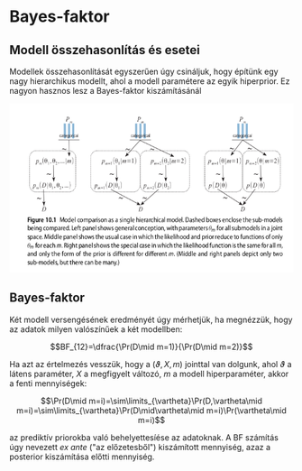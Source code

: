 # Bayes-faktor

## Modell összehasonlítás és esetei

Modellek összehasonlítását egyszerűen úgy csináljuk, hogy építünk egy nagy hierarchikus modellt, ahol a modell paramétere az egyik hiperprior. Ez nagyon hasznos lesz a Bayes-faktor kiszámításánál

<img src="https://github.com/mozow01/Bayes2024/blob/main/modcomp_1.png" height=300>

## Bayes-faktor

Két modell versengésének eredményét úgy mérhetjük, ha megnézzük, hogy az adatok milyen valószínűek a két modellben:

$$BF_{12}=\dfrac{\Pr(D\mid m=1)}{\Pr(D\mid m=2)}$$

Ha azt az értelmezés vesszük, hogy a $(\vartheta, X, m)$ jointtal van dolgunk, ahol $\vartheta$ a látens paraméter, $X$ a megfigyelt változó, $m$ a modell hiperparaméter, akkor a fenti mennyiségek:

$$\Pr(D\mid m=i)=\sim\limits_{\vartheta}\Pr(D,\vartheta\mid m=i)=\sim\limits_{\vartheta}\Pr(D\mid\vartheta\mid m=i)\Pr(\vartheta\mid m=i)$$

az prediktív priorokba való behelyettesíése az adatoknak. A BF számítás úgy nevezett _ex ante_ ("az előzetesből") kiszámított mennyiség, azaz a posterior kiszámítása előtti mennyiség.
